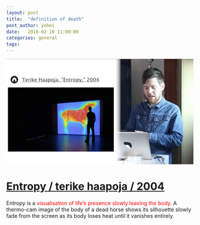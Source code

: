 ```yaml
---
layout: post
title:  "definition of death"
post_author: yohei
date:   2018-02-10 11:00:00
categories: general
tags: 
---
```



<img src="/images/entropy.png" width="500px"></img>
# [Entropy / terike haapoja / 2004](http://www.av-arkki.fi/en/works/entropy/) 
Entropy is a <span style="color : red">visualisation of life’s presence slowly leaving the body</span>. 
A thermo-cam image of the body of a dead horse shows its silhouette slowly fade from the screen as its body loses heat until it vanishes entirely.



